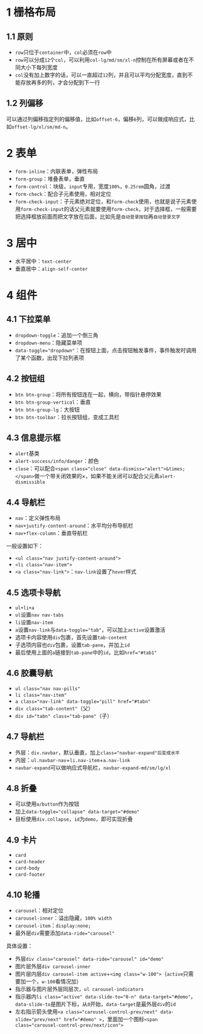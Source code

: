 ﻿# 1 栅格布局
## 1.1 原则
- `row`只位于`container`中，`col`必须在`row`中
- `row`可以分成`12`个`col`，可以利用`col-lg/md/sm/xl-n`控制在所有屏幕或者在不同大小下每列宽度
- `col`没有加上数字的话，可以一直超过`12`列，并且可以平均分配宽度，直到不能存放再多的列，才会分配到下一行

## 1.2 列偏移
可以通过列偏移指定列的偏移值，比如`offset-6`，偏移`6`列，可以做成响应式，比如`offset-lg/xl/sm/md-n`。

# 2 表单
- `form-inline`：内联表单，弹性布局
- `form-group`：堆叠表单，垂直
- `form-control`：块级，`input`专用，宽度`100%`，`0.25rem`圆角，过渡
- `form-check`：配合子元素使用，相对定位
- `form-check-input`：子元素绝对定位，和`form-check`使用，也就是说子元素使用`form-check-input`的话父元素就要使用`form-check`，对于选择框，一般需要把选择框放前面而把文字放在后面，比如先是`自动登录按钮`再`自动登录文字`



# 3 居中
- 水平居中：`text-center`
- 垂直居中：`align-self-center`

# 4 组件
## 4.1 下拉菜单
- `dropdown-toggle`：追加一个倒三角
- `dropdown-menu`：隐藏菜单项
- `data-toggle="dropdown"`：在按钮上面，点击按钮触发事件，事件触发时调用了某个函数，出现下拉列表项

## 4.2 按钮组
- `btn btn-group`：将所有按钮连在一起，横向，带指针悬停效果
- `btn btn-group-vertical`：垂直
- `btn btn-group-lg`：大按钮
- `btn btn-toolbar`：拉长按钮组，变成工具栏


## 4.3 信息提示框
- `alert`基类
- `alert-success/info/danger`：颜色
- `close`：可以配合`<span class="close" data-dismiss="alert">&times;</span>`做一个带关闭效果的&times;，如果不能关闭可以配合父元素`alert-dismissible`

## 4.4 导航栏
- `nav`：定义弹性布局
- `nav+justify-content-around`：水平均分布导航栏
- `nav+flex-column`：垂直导航栏

一般设置如下：

- `<ul class="nav justify-content-around">`
- `<li class="nav-item">`
- `<a class="nav-link">`：`nav-link`设置了`hover`样式


## 4.5 选项卡导航
- `ul+li+a`
- `ul`设置`nav nav-tabs`
- `li`设置`nav-item`
- `a`设置`nav-link`与`data-toggle="tab"`，可以加上`active`设置激活
- 选项卡内容使用`div`包裹，首先设置`tab-content`
- 子选项内容也`div`包裹，设置`tab-pane`，并加上`id`
- 最后使用上面的`a`链接到`tab-pane`中的`id`，比如`href="#tab1"`


## 4.6 胶囊导航
- `ul class="nav nav-pills"`
- `li class="nav-item"`
- `a class="nav-link" data-toggle="pill" href="#tabn"`
- `div class="tab-content"`（父）
- `div id="tabn" class="tab-pane"`（子）


## 4.7 导航栏
- 外层：`div.navbar`，默认垂直，加上`class="navbar-expand"后变成水平`
- 内层：`ul.navbar-nav`+`li.nav-item`+`a.nav-link`
- `navbar-expand`可以做响应式导航栏，`navbar-expand-md/sm/lg/xl`

## 4.8 折叠
- 可以使用`a/button`作为按钮
- 加上`data-toggle="collapse" data-target="#demo"`
- 目标使用`div.collapse`，`id`为`demo`，即可实现折叠

## 4.9 卡片
- `card`
- `card-header`
- `card-body`
- `card-footer`

## 4.10 轮播
- `carousel`：相对定位
- `carousel-inner`：溢出隐藏，`100% width`
- `carousel-item`：`display:none;`
- 最外层`div`需要添加`data-ride="carousel"` 

具体设置：

- 外层`div class="carousel" data-ride="carousel" id="demo"`
- 图片层外层`div carousel-inner`
- 图片层内层`div carousel-item active`+`<img class="w-100">`（`active`只需要加一个，`w-100`看情况加）
- 指示器与图片层外层同层次，`ul carousel-indicators`
- 指示器内`li class="active" data-slide-to="0-n" data-target="#demo"`，`data-slide-to`是图片下标，从`0`开始，`data-target`是最外层`div`的`id`
- 左右指示箭头使用`<a class="carousel-control-prev/next" data-slide="prev/next" href="#demo" >`，里面加一个图标`<span class="carousel-control-prev/next/icon">`

